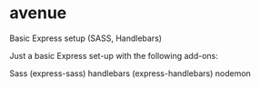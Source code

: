 # avenue
Basic Express setup (SASS, Handlebars)

Just a basic Express set-up with the following add-ons:

Sass (express-sass) 
handlebars (express-handlebars)
nodemon



